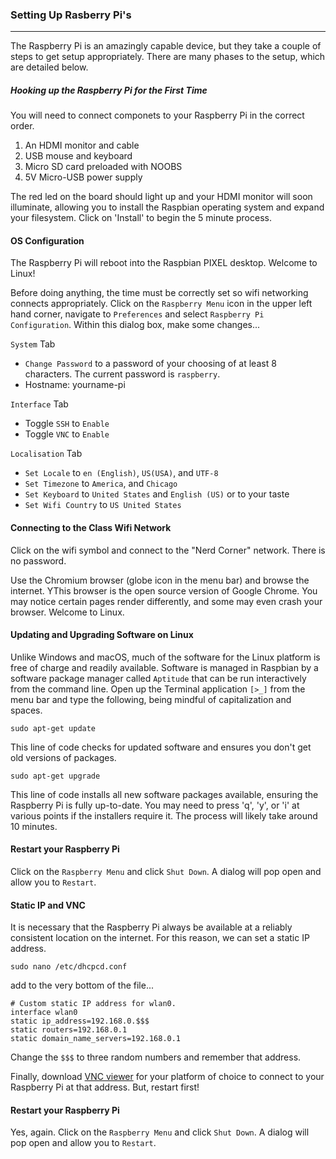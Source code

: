 ### Setting Up Rasberry Pi's

----------

The Raspberry Pi is an amazingly capable device, but they take a couple of steps to get setup appropriately. There are many phases to the setup, which are detailed below.


##### Hooking up the Raspberry Pi for the First Time
You will need to connect componets to your Raspberry Pi in the correct order. 

1. An HDMI monitor and cable
2. USB mouse and keyboard
3. Micro SD card preloaded with NOOBS
4. 5V Micro-USB power supply

The red led on the board should light up and your HDMI monitor will soon illuminate, allowing you to install the Raspbian operating system and expand your filesystem. Click on 'Install' to begin the 5 minute process.

#### OS Configuration

The Raspberry Pi will reboot into the Raspbian PIXEL desktop. Welcome to Linux!

Before doing anything, the time must be correctly set so wifi networking connects appropriately. Click on the `Raspberry Menu` icon in the upper left hand corner, navigate to `Preferences` and select `Raspberry Pi Configuration`. Within this dialog box, make some changes...

`System` Tab
- `Change Password` to a password of your choosing of at least 8 characters. The current password is `raspberry`.
- Hostname: yourname-pi

`Interface` Tab
- Toggle `SSH` to `Enable`
- Toggle `VNC` to `Enable`

`Localisation` Tab
- `Set Locale` to `en (English)`, `US(USA)`, and `UTF-8`
- `Set Timezone` to `America`, and `Chicago`
- `Set Keyboard` to `United States` and `English (US)` or to your taste
- `Set Wifi Country` to `US United States`

#### Connecting to the Class Wifi Network

Click on the wifi symbol and connect to the "Nerd Corner" network. There is no password.

Use the Chromium browser (globe icon in the menu bar) and browse the internet. YThis browser is the open source version of Google Chrome. You may notice certain pages render differently, and some may even crash your browser. Welcome to Linux.  

#### Updating and Upgrading Software on Linux

Unlike Windows and macOS, much of the software for the Linux platform is free of charge and readily available. Software is managed in Raspbian by a software package manager called `Aptitude` that can be run interactively from the command line. Open up the Terminal application `[>_]` from the menu bar and type the following, being mindful of capitalization and spaces.

```
sudo apt-get update
```
This line of code checks for updated software and ensures you don't get old versions of packages.

```
sudo apt-get upgrade
```
This line of code installs all new software packages available, ensuring the Raspberry Pi is fully up-to-date. You may need to press 'q', 'y', or 'i' at various points if the installers require it. The process will likely take around 10 minutes.

#### Restart your Raspberry Pi

Click on the `Raspberry Menu` and click `Shut Down`. A dialog will pop open and allow you to `Restart`.

#### Static IP and VNC

It is necessary that the Raspberry Pi always be available at a reliably consistent location on the internet. For this reason, we can set a static IP address.

```
sudo nano /etc/dhcpcd.conf
```

add to the very bottom of the file...

```
# Custom static IP address for wlan0.
interface wlan0
static ip_address=192.168.0.$$$
static routers=192.168.0.1
static domain_name_servers=192.168.0.1
```

Change the `$$$` to three random numbers and remember that address.

Finally, download [VNC viewer](https://www.realvnc.com/en/connect/download/viewer/) for your platform of choice to connect to your Raspberry Pi at that address. But, restart first!

#### Restart your Raspberry Pi

Yes, again. Click on the `Raspberry Menu` and click `Shut Down`. A dialog will pop open and allow you to `Restart`.


